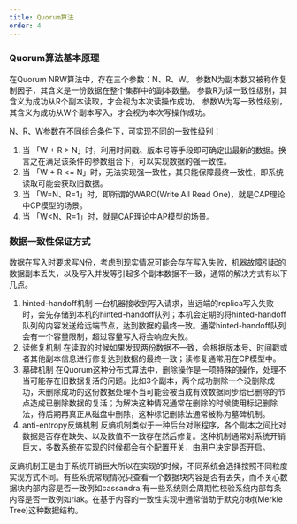 ```yaml
---
title: Quorum算法
order: 4
---
```


### Quorum算法基本原理
在Quorum NRW算法中，存在三个参数：N、R、W。
参数N为副本数又被称作复制因子，其含义是一份数据在整个集群中的副本数量。
参数R为读一致性级别，其含义为成功从R个副本读取，才会视为本次读操作成功。
参数W为写一致性级别，其含义为成功从W个副本写入，才会视为本次写操作成功。

N、R、W参数在不同组合条件下，可实现不同的一致性级别：
1. 当 「W + R > N」时，利用时间戳、版本号等手段即可确定出最新的数据。换言之在满足该条件的参数组合下，可以实现数据的强一致性。
2. 当 「W + R <= N」时，无法实现强一致性，其只能保障最终一致性，即系统读取可能会获取旧数据。
3. 当 「W=N、R=1」时，即所谓的WARO(Write All Read One)，就是CAP理论中CP模型的场景。
4. 当 「W<N、R=1」时，就是CAP理论中AP模型的场景。

### 数据一致性保证方式
数据在写入时要求写N份，考虑到现实情况可能会存在写入失败，机器故障引起的数据副本丢失，以及写入并发等引起多个副本数据不一致，通常的解决方式有以下几点。
1. hinted-handoff机制
一台机器接收到写入请求，当远端的replica写入失败时，会先存储到本机的hinted-handoff队列；本机会定期的将hinted-handoff队列的内容发送给远端节点，达到数据的最终一致。通常hinted-handoff队列会有一个容量限制，超过容量写入将会响应失败。
2. 读修复机制
在读取的时候如果发现两份数据不一致，会根据版本号、时间戳或者其他副本信息进行修复达到数据的最终一致；读修复通常用在CP模型中。
3. 墓碑机制
在Quorum这种分布式算法中，删除操作是一项特殊的操作，处理不当可能存在旧数据复活的问题。比如3个副本，两个成功删除一个没删除成功，未删除成功的这份数据处理不当可能会被当成有效数据同步给已删除的节点造成已删除数据的复活；为解决这种情况通常在删除的时候使用标记删除法，待后期再真正从磁盘中删除，这种标记删除法通常被称为墓碑机制。
4. anti-entropy反熵机制
反熵机制类似于一种后台对账程序，各个副本之间比对数据是否存在缺失、以及数值不一致存在然后修复。这种机制通常对系统开销巨大，多数系统在实现的时候都会有个配置开关，由用户决定是否开启。

反熵机制正是由于系统开销巨大所以在实现的时候，不同系统会选择按照不同粒度实现方式不同。有些系统常规情况只查看一个数据块内容是否有丢失，而不关心数据块内部内容是否一致例如cassandra,有一些系统则会周期性校验系统内部每条内容是否一致例如riak。在基于内容的一致性实现中通常借助于默克尔树(Merkle Tree)这种数据结构。

